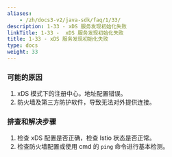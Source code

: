 ```yaml
---
aliases:
    - /zh/docs3-v2/java-sdk/faq/1/33/
description: 1-33 - xDS 服务发现初始化失败
linkTitle: 1-33 -  xDS 服务发现初始化失败
title: 1-33 - xDS 服务发现初始化失败
type: docs
weight: 33
---
```



### 可能的原因

1. xDS 模式下的注册中心，地址配置错误。
2. 防火墙及第三方防护软件，导致无法对外提供连接。

### 排查和解决步骤

1. 检查 xDS 配置是否正确，检查 Istio 状态是否正常。
2. 检查防火墙配置或使用 cmd 的 `ping` 命令进行基本检测。